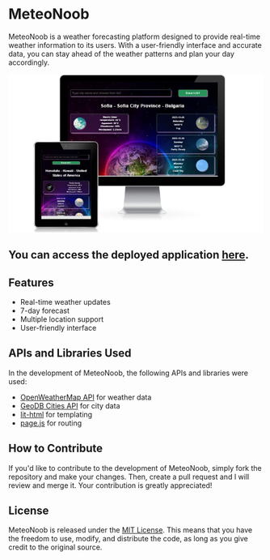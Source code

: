 # MeteoNoob

MeteoNoob is a weather forecasting platform designed to provide real-time weather information to its users. With a user-friendly interface and accurate data, you can stay ahead of the weather patterns and plan your day accordingly.

![mockup](https://github.com/meteonoob/meteonoob.github.io/blob/main/images/meteonoob.jpg?raw=true)

## You can access the deployed application [here](https://meteonoob.github.io).

## Features
- Real-time weather updates
- 7-day forecast
- Multiple location support
- User-friendly interface

## APIs and Libraries Used

In the development of MeteoNoob, the following APIs and libraries were used:
- [OpenWeatherMap API](https://openweathermap.org/api) for weather data
- [GeoDB Cities API](https://geodb-cities-api.wirefreethought.com/) for city data
- [lit-html](https://lit-html.polymer-project.org/) for templating
- [page.js](https://visionmedia.github.io/page.js/) for routing


## How to Contribute

If you'd like to contribute to the development of MeteoNoob, simply fork the repository and make your changes. Then, create a pull request and I will review and merge it. Your contribution is greatly appreciated!


## License

MeteoNoob is released under the [MIT License](https://opensource.org/licenses/MIT). This means that you have the freedom to use, modify, and distribute the code, as long as you give credit to the original source.

